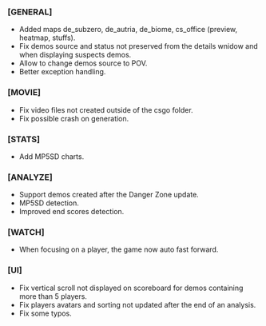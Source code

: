 ### \[GENERAL\]

- Added maps de_subzero, de_autria, de_biome, cs_office (preview, heatmap, stuffs).
- Fix demos source and status not preserved from the details wnidow and when displaying suspects demos.
- Allow to change demos source to POV.
- Better exception handling.

### \[MOVIE\]

- Fix video files not created outside of the csgo folder.
- Fix possible crash on generation.

### \[STATS\]

- Add MP5SD charts.

### \[ANALYZE\]

- Support demos created after the Danger Zone update.
- MP5SD detection.
- Improved end scores detection.

### \[WATCH\]

- When focusing on a player, the game now auto fast forward.

### \[UI\]

- Fix vertical scroll not displayed on scoreboard for demos containing more than 5 players.
- Fix players avatars and sorting not updated after the end of an analysis.
- Fix some typos.
